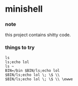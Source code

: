 # minishell

### note

this project contains shitty code.

### things to try

```
ls
ls;echo lol
ls ~
BIN=/bin $BIN/ls;echo lol
$BIN/ls;echo lol \; \$ \\
$BIN/ls;echo lol \; \$ \\ \ewwe
```
